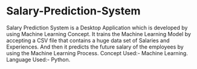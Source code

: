 # Salary-Prediction-System
Salary Prediction System is a Desktop Application which is developed by using Machine Learning Concept.  It trains the Machine Learning Model by accepting a CSV file that contains a huge data set of Salaries and Experiences. And then it predicts the future salary of the employees by using the Machine Learning Process.  Concept Used:- Machine Learning. Language Used:- Python.
